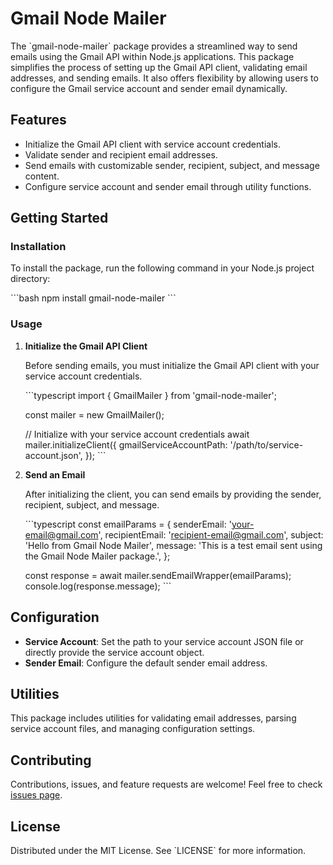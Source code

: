 # Gmail Node Mailer

The \`gmail-node-mailer\` package provides a streamlined way to send emails using the Gmail API within Node.js applications. This package simplifies the process of setting up the Gmail API client, validating email addresses, and sending emails. It also offers flexibility by allowing users to configure the Gmail service account and sender email dynamically.

## Features

- Initialize the Gmail API client with service account credentials.
- Validate sender and recipient email addresses.
- Send emails with customizable sender, recipient, subject, and message content.
- Configure service account and sender email through utility functions.

## Getting Started

### Installation

To install the package, run the following command in your Node.js project directory:

\`\`\`bash
npm install gmail-node-mailer
\`\`\`

### Usage

1. **Initialize the Gmail API Client**

   Before sending emails, you must initialize the Gmail API client with your service account credentials.

   \`\`\`typescript
   import { GmailMailer } from 'gmail-node-mailer';

   const mailer = new GmailMailer();

   // Initialize with your service account credentials
   await mailer.initializeClient({
     gmailServiceAccountPath: '/path/to/service-account.json',
   });
   \`\`\`

2. **Send an Email**

   After initializing the client, you can send emails by providing the sender, recipient, subject, and message.

   \`\`\`typescript
   const emailParams = {
     senderEmail: 'your-email@gmail.com',
     recipientEmail: 'recipient-email@gmail.com',
     subject: 'Hello from Gmail Node Mailer',
     message: 'This is a test email sent using the Gmail Node Mailer package.',
   };

   const response = await mailer.sendEmailWrapper(emailParams);
   console.log(response.message);
   \`\`\`

## Configuration

- **Service Account**: Set the path to your service account JSON file or directly provide the service account object.
- **Sender Email**: Configure the default sender email address.

## Utilities

This package includes utilities for validating email addresses, parsing service account files, and managing configuration settings.

## Contributing

Contributions, issues, and feature requests are welcome! Feel free to check [issues page](#).

## License

Distributed under the MIT License. See \`LICENSE\` for more information.
